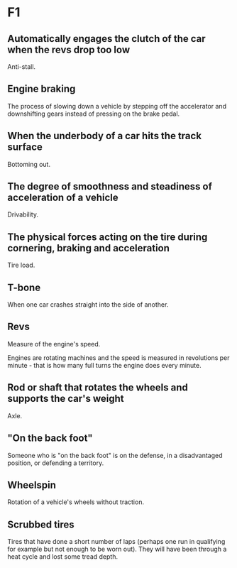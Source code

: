 # F1

## Automatically engages the clutch of the car when the revs drop too low

Anti-stall.

## Engine braking

The process of slowing down a vehicle by stepping off the accelerator and downshifting gears instead of pressing on the
brake pedal.

## When the underbody of a car hits the track surface

Bottoming out.

## The degree of smoothness and steadiness of acceleration of a vehicle

Drivability.

## The physical forces acting on the tire during cornering, braking and acceleration

Tire load.

## T-bone

When one car crashes straight into the side of another.

## Revs

Measure of the engine's speed.

Engines are rotating machines and the speed is measured in revolutions per minute - that is how many full turns the
engine does every minute.

## Rod or shaft that rotates the wheels and supports the car's weight

Axle.

## "On the back foot"

Someone who is "on the back foot" is on the defense, in a disadvantaged position, or defending a territory.

## Wheelspin

Rotation of a vehicle's wheels without traction.

## Scrubbed tires

Tires that have done a short number of laps (perhaps one run in qualifying for example but not enough to be worn out).
They will have been through a heat cycle and lost some tread depth.

